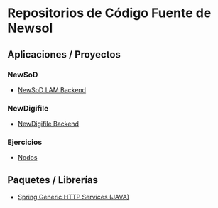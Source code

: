 # Repositorios de Código Fuente de Newsol
## Aplicaciones / Proyectos
### NewSoD
<!-- TOC -->
* [NewSoD LAM Backend](https://github.com/newsol-consulting/Newsol-NewSoD-LAM)
<!-- TOC -->
### NewDigifile
<!-- TOC -->
* [NewDigifile Backend](https://github.com/newsol-consulting/Newsol-NewDigifile)
<!-- TOC -->
### Ejercicios
<!-- TOC -->
* [Nodos](https://github.com/newsol-consulting/Newsol-Ejercicios-Nodos)
<!-- TOC -->
## Paquetes / Librerías
<!-- TOC -->
* [Spring Generic HTTP Services (JAVA)](https://github.com/newsol-consulting/spring_generic_http_services)
<!-- TOC -->